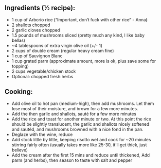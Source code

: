 ## Ingredients (½ recipe):
- 1 cup of Arborio rice (“Important, don’t fuck with other rice” - Anna)
- 2 shallots chopped
- 2 garlic cloves chopped
- 1.5 pounds of mushrooms sliced (pretty much any kind, I like baby bellas)
- ~4 tablespoons of extra virgin olive oil (+/- 1)
- 2 cups of double cream (regular heavy cream fine)
- 1 cup of Sauvignon Blanc
- 1 cup grated parm (approximate amount, more is ok, plus save some for topping)
- 2 cups vegetable/chicken stock
- Optional: chopped fresh herbs

## Cooking:
- Add olive oil to hot pan (medium-high), then add mushrooms. Let them lose most of their moisture, and brown for a few more minutes.
- Add the then garlic and shallots, sauté for a few more minutes
- Add the rice and toast for another minute or two. At this point the rice should be slightly translucent, the garlic and shallots nicely softened and sautéd, and mushrooms browned with a nice fond in the pan.
- Deglaze with the wine, reduce
- Add stock little by little, keeping risotto wet and cook for ~20 minutes stirring fairly often (usually takes more like 25-30, it’ll get thick, just believe)
- Add the cream after the first 15 mins and reduce until thickened, Add parm (and herbs), then season to taste with salt and pepper